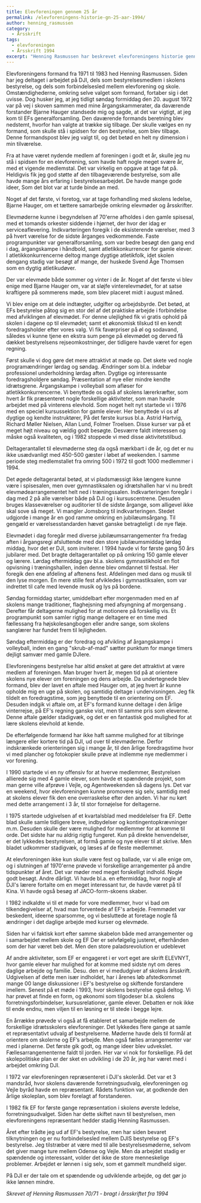 ```yaml
---
title: Elevforeningen gennem 25 år
permalink: /elevforeningens-historie-gn-25-aar-1994/
author: henning_rasmussen
category:
  - Årsskrift
tags:
  - elevforeningen
  - Årsskrift 1994
excerpt: "Henning Rasmussen har beskrevet elevforeningens historie gennem 25 år i årsskriftet fra 1994."
---
```


Elevforeningens formand fra 1971 til 1983 hed Henning Rasmussen. Siden har jeg deltaget i arbejdet på DJI, dels som bestyrelsesmedlem i skolens bestyrelse, og dels som forbindelsesled mellem elevforening og skole. Omstændighederne, omkring selve valget som formand, fortaber sig i det uvisse. Dog husker jeg, at jeg tidligt søndag formiddag den 20. august 1972 var på vej i skoven sammen med mine årgangskammerater, da daværende forstander Bjarne Hauger standsede mig og sagde, at det var vigtigt, at jeg kom til EFs generalforsamling. Den daværende formands beretning blev nedstemt, hvorfor han valgte at trække sig tilbage. Der skulle vælges en ny formand, som skulle stå i spidsen for den bestyrelse, som blev tilbage. Denne formandspost blev jeg valgt til, og det betød en helt ny dimension i min tilværelse.

Fra at have været nydende medlem af foreningen i godt et år, skulle jeg nu stå i spidsen for en elevforening, som havde haft nogle meget svære år, med et vigende medlemstal. Det var virkelig en opgave at tage fat på. Heldigvis fik jeg god støtte af den tilbageværende bestyrelse, som alle havde mange års erfaring i bestyrelsesarbejdet. De havde mange gode ideer, Som det blot var at turde binde an med.

Noget af det første, vi foretog, var at tage forhandling med skolens ledelse, Bjarne Hauger, om et tættere samarbejde omkring elevmøder og årsskrifter.

Elevmøderne kunne i begyndelsen af 70'erne afholdes i den gamle spisesal, med et tomands orkester siddende i hjørnet, der hvor der idag er serviceaflevering. Indkvarteringen foregik i de eksisterende værelser, med 3 på hvert værelse for de sidste årganges vedkommende. Faste programpunkter var generalforsamling, som var bedre besøgt den gang end i dag, árgangskampe i håndbold, samt atletikkonkurrencer for gamle elever. I atletikkonkurrencerne deltog mange dygtige atletikfolk, idet skolen dengang stadig var besøgt af mange, der huskede Svend Åge Thomsen som en dygtig atletikudøver.

Der var elevmøde både sommer og vinter i de år. Noget af det første vi blev enige med Bjarne Hauger om, var at sløjfe vinterelevmødet, for at satse kraftigere på sommerens møde, som blev placeret midt i august måned.

Vi blev enige om at dele indtægter, udgifter og arbejdsbyrde. Det betød, at EFs bestyrelse påtog sig en stor del af det praktiske arbejde i forbindelse med afviklingen af elevmødet. For denne ulejlighed fik vi gratis ophold på skolen i dagene op til elevmødet; samt et økonomisk tilskud til en kendt foredragsholder efter vores valg. Vi fik favørpriser på øl og sodavand, således vi kunne tjene en ekstra sum penge på elevmødet og derved få dækket bestyrelsens rejseomkostninger, der tidligere havde været for egen regning.

Først skulle vi dog gøre det mere attraktivt at møde op. Det skete ved nogle programændringer lørdag og søndag. Ændringer som bl.a. indebar professionel underholdning lørdag aften. Dygtige og interessante foredragsholdere søndag. Præsentation af nye eller mindre kendte idrætsgrene. Årgangskampe i volleyball som afløser for atletikkonkurrencerne. Vi benyttede os også af skolens lærerkræfter, som hvert år fik præsenteret nogle forskellige aktiviteter, som man havde arbejdet med på vinterens elevhold. Som noget helt nyt startede vi i 1976 med en speciel kursussektion for gamle elever. Her benyttede vi os af dygtige og kendte instruktører, På det første kursus bl.a. Astrid Hartvig, Richard Møller Nielsen, Allan Lund, Folmer Troelsen. Disse kurser var på et meget højt niveau og vældig godt besøgte. Desværre faldt interessen og måske også kvaliteten, og i 1982 stoppede vi med disse aktivitetstilbud.

Deltagerantallet til elevmøderne steg da også mærkbart i de år, og det er nu ikke usædvanligt med 450-500 gæster i løbet af weekenden. I samme periode steg medlemstallet fra omring 500 i 1972 til godt 1000 medlemmer i 1994.

Det øgede deltagerantal betød, at vi pladsmæssigt ikke længere kunne være i spisesalen, men over gymnastiksalen og idrætshallen har vi nu bredt elevmødearrangementet helt ned i træningssalen. Indkvarteringen foregår i dag med 2 på alle værelser både på DJI og i kursuscentrene. Desuden bruges klasseværelser og auditorier til de sidste årgange, som alligevel ikke skal sove så meget. Vi mangler Jomsborg til indkvarteringen. Stedet udgjorde i mange år en god ramme omkring en jubilæumsårgang. Til gengæld er værelsesstandarden hævet ganske betragteligt i de nye fløje.

Elevmødet i dag foregår med diverse jubilæumsarrangementer fra fredag aften i årgangsregi afsluttende med den store jubilæumsmiddag lørdag middag, hvor det er DJI, som inviterer. I 1994 havde vi for første gang 50 års jubilarer med. Det bragte deltagerantallet op på omkring 150 gamle elever og lærere. Lørdag eftermiddag gav bl.a. skolens gymnastikhold en flot opvisning i træningshallen, inden denne blev omdannet til festsal. Her foregik den ene afdeling af aftenens fest. Afdelingen med dans og musik til den lyse morgen. En mere stille fest afvikledes i gymnastiksalen, som var indrettet til cafe med levende musik og lys på bordene.

Søndag formiddag starter, umiddelbart efter morgenmaden med en af skolens mange traditioner, flaghejsning med afsyngning af morgensang . Derefter får deltagerne mulighed for at motionere på forskellig vis. Et programpunkt som samler rigtig mange deltagere er en time med fællessang fra højskolesangbogen eller andre sange, som skolens sanglærer har fundet frem til lejligheden.

Søndag eftermiddag er der foredrag og afvikling af årgangskampe i volleyball, inden en gang "skrub-af-mad" sætter punktum for mange timers dejligt samvær med gamle DJIere.

Elevforeningens bestyrelse har altid ønsket at gøre det attraktivt at være medlem af foreningen. Man bruger hvert år, megen tid på at orientere skolens nye elever om foreningen og dens arbejde. Da undertegnede blev formand, blev der lavet en aftale med Hauger om, at jeg hvert år kunne opholde mig en uge på skolen, og samtidig deltage i undervisningen. Jeg fik tildelt en foredragstime, som jeg benyttede til en orientering om EF. Desuden indgik vi aftale om, at EF's formand kunne deltage i den årlige vinterrejse, på EF's regning ganske vist, men til samme pris som eleverne. Denne aftale gælder stadigvæk, og det er en fantastisk god mulighed for at lære skolens elevhold at kende.

De efterfølgende formænd har ikke haft samme mulighed for at tilbringe længere eller kortere tid på DJI, ud over til elevmøderne. Derfor indskrænkede orienteringen sig i mange år, til den årlige foredragstime hvor vi med plancher og fotokopier skulle prøve at indlemme nye medlemmer i vor forening.

I 1990 startede vi en ny offensiv for at hverve medlemmer, Bestyrelsen allierede sig med 4 gamle elever, som havde et spændende projekt, som man gerne ville afprøve i Vejle, og Agentweekenden så dagens lys. Det var en weekend, hvor elevforeningen kunne promovere sig selv, samtidig med at skolens elever fik den ene overraskelse efter den anden. Vi har nu kørt med dette arrangement i 3 år, til stor fornøjelse for deltagerne.

I 1975 startede udgivelsen af et kvartalsblad med meddelelser fra EF. Dette blad skulle samle tidligere breve, indbydelser og kontingentopkrævninger m.m. Desuden skulle der være mulighed for medlemmer for at komme til orde. Det sidste har nu aldrig rigtig fungeret. Kun på direkte henvendelser, er det lykkedes bestyrelsen, at formå gamle og nye elever til at skrive. Men bladet udkommer stadigvæk, og læses af de fleste medlemmer.

At elevforeningen ikke kun skulle være fest og ballade, var vi alle enige om, og i slutningen af 1970'erne prøvede vi forskellige arrangementer på andre tidspunkter af året. Det var møder med meget forskelligt indhold. Nogle godt besøgt. Andre dårligt. Vi havde bl.a. en eftermiddag, hvor nogle af DJI's lærere fortalte om en meget interessant tur, de havde været på til Kina. Vi havde også besøg af JACO-form-skoens skaber.

I 1982 indkaldte vi til et møde for vore medlemmer, hvor vi bad om tilkendegivelser af, hvad man forventede af EF's arbejde. Fremmødet var beskedent, ideerne sparsomme, og vi besluttede at foretage nogle få ændringer i det daglige arbejde med kurser og elevmøde.

Siden har vi faktisk kort efter samme skabelon både med arrangementer og i samarbejdet mellem skole og EF Der er selvfølgelig justeret, efterhånden som der har været beb det. Men den store paladsrevolution er udeblevet

Af andre aktiviteter, som EF er engageret i er vort eget are skrift ELEVNYT, hvor gamle elever har mulighed for at komme med sidste nyt om deres daglige arbejde og familie. Desu. den er vi medudgiver af skolens årsskrift. Udgivelsen af dette men især indholdet, har i årenes løb afstedkommet mange 00 lange diskussioner i EF's bestyrelse og skiftende forstandere imellem. Senest på et møde i 1993, hvor skolens bestyrelse også deltog. Vi har prøvet at finde en form, og økonomi som tilgodeser bl.a. skolens forretningsforbindelser, kursusrelationer, gamle elever. Debatten er nok ikke til ende endnu, men viljen til en løsning er til stede i begge lejre.

En årrække prøvede vi også at få etableret et samarbejde mellem de forskellige idrætsskolers elevforeninger. Det lykkedes flere gange at samle et repræsentativt udvalg af bestyrelserne. Møderne havde dels til formål at orientere om skolerne og EF’s arbejde. Men også fælles arrangementer var med i planerne. Det første gik godt, og mange ideer blev udvekslet. Fællesarrangementerne faldt til jorden. Her var vi nok for forskellige. På det skolepolitiske plan er der sket en udvikling i de 20 år, jeg har været med i arbejdet omkring DJI.

I 1972 var elevforeningen repræsenteret i DJI's skoleråd. Det var et 3 mandsråd, hvor skolens daværende forretningsudvalg, elevforeningen og Vejle byråd havde en repræsentant. Rådets funktion var, at godkende den årlige skoleplan, som blev forelagt af forstanderen.

I 1982 fik EF for første gange repræsentation i skolens øverste ledelse, forretningsudvalget. Siden har dette skiftet navn til bestyrelsen, men elevforeningens repræsentant hedder stadig Henning Rasmussen.

Året efter trådte jeg ud af EF's bestyrelse, men har siden bevaret tilknytningen og er nu forbindelsesled mellem DJIS bestyrelse og EF's bestyrelse. Jeg tilstræber at være med til alle bestyrelsesmøderne, selvom det giver mange ture mellem Odense og Vejle. Men da arbejdet stadig er spændende og interessant, volder det ikke de store menneskelige problemer. Arbejdet er lønnen i sig selv, som et gammelt mundheld siger.

På DJI er der tale om et spændende og udviklende arbejde, og det gør jo ikke lønnen mindre.

_Skrevet af Henning Rasmussen 70/71 - bragt i årsskriftet fra 1994_
